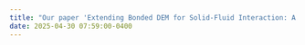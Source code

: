 ```yaml
---
title: "Our paper 'Extending Bonded DEM for Solid-Fluid Interaction: A Coupled BDEM-SPH Simulation Framework' is accepted by <strong>The 33th International Conference in Central Europe on Computer Graphics, Visualization and Computer Vision [WSCG2025]</strong>"
date: 2025-04-30 07:59:00-0400
---
```



